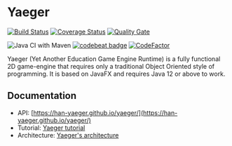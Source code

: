 # Yaeger 

[![Build Status](https://travis-ci.org/han-yaeger/yaeger.svg?branch=master)](https://travis-ci.org/han-yaeger/yaeger)
[![Coverage Status](https://coveralls.io/repos/github/han-yaeger/yaeger/badge.svg?branch=master)](https://coveralls.io/github/han-yaeger/yaeger?branch=master) 
[![Quality Gate](https://sonarcloud.io/api/project_badges/measure?project=nl.han%3Ayaeger&metric=alert_status)](https://sonarcloud.io/dashboard?id=nl.han%3Ayaeger)

![Java CI with Maven](https://github.com/han-yaeger/yaeger/workflows/Java%20CI%20with%20Maven/badge.svg)
[![codebeat badge](https://codebeat.co/badges/e5806ed2-598a-4597-b85b-3940650927e3)](https://codebeat.co/projects/github-com-han-yaeger-yaeger-master)
[![CodeFactor](https://www.codefactor.io/repository/github/han-yaeger/yaeger/badge)](https://www.codefactor.io/repository/github/han-yaeger/yaeger)


Yaeger (Yet Another Education Game Engine Runtime) is a fully functional 2D game-engine that 
requires only a traditional Object Oriented style of programming. It is based on JavaFX and 
requires Java 12 or above to work.

## Documentation

* API: [https://han-yaeger.github.io/yaeger/](https://han-yaeger.github.io/yaeger/)
* Tutorial: [Yaeger tutorial](docs/tutorial.md)
* Architecture: [Yaeger's architecture](docs/architecture.md)

